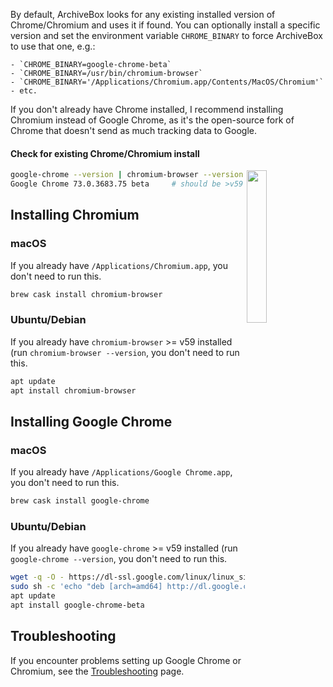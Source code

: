 By default, ArchiveBox looks for any existing installed version of Chrome/Chromium and uses it if found.  You can optionally install a specific version and set the environment variable `CHROME_BINARY` to force ArchiveBox to use that one, e.g.:  

    - `CHROME_BINARY=google-chrome-beta`
    - `CHROME_BINARY=/usr/bin/chromium-browser`
    - `CHROME_BINARY='/Applications/Chromium.app/Contents/MacOS/Chromium'`
    - etc.

If you don't already have Chrome installed, I recommend installing Chromium instead of Google Chrome, as it's the open-source fork of Chrome that doesn't send as much tracking data to Google.

#### Check for existing Chrome/Chromium install

<img src="https://i.imgur.com/FxFoIMH.jpg" width="25%" align="right"/> 

```bash
google-chrome --version | chromium-browser --version
Google Chrome 73.0.3683.75 beta     # should be >v59
```

## Installing Chromium

### macOS
If you already have `/Applications/Chromium.app`, you don't need to run this.
```bash
brew cask install chromium-browser
```

### Ubuntu/Debian
If you already have `chromium-browser` >= v59 installed (run `chromium-browser --version`, you don't need to run this.
```bash
apt update
apt install chromium-browser
```

## Installing Google Chrome

### macOS
If you already have `/Applications/Google Chrome.app`, you don't need to run this.
```bash
brew cask install google-chrome
```
### Ubuntu/Debian
If you already have `google-chrome` >= v59 installed (run `google-chrome --version`, you don't need to run this.
```bash
wget -q -O - https://dl-ssl.google.com/linux/linux_signing_key.pub | sudo apt-key add -
sudo sh -c 'echo "deb [arch=amd64] http://dl.google.com/linux/chrome/deb/ stable main" >> /etc/apt/sources.list.d/google-chrome.list'
apt update
apt install google-chrome-beta
```

## Troubleshooting

If you encounter problems setting up Google Chrome or Chromium, see the [Troubleshooting](https://github.com/pirate/ArchiveBox/wiki/Troubleshooting#chromiumgoogle-chrome) page.
